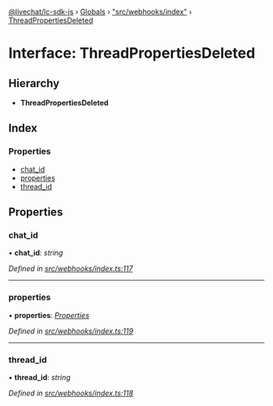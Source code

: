 [@livechat/lc-sdk-js](../README.md) › [Globals](../globals.md) › ["src/webhooks/index"](../modules/_src_webhooks_index_.md) › [ThreadPropertiesDeleted](_src_webhooks_index_.threadpropertiesdeleted.md)

# Interface: ThreadPropertiesDeleted

## Hierarchy

* **ThreadPropertiesDeleted**

## Index

### Properties

* [chat_id](_src_webhooks_index_.threadpropertiesdeleted.md#chat_id)
* [properties](_src_webhooks_index_.threadpropertiesdeleted.md#properties)
* [thread_id](_src_webhooks_index_.threadpropertiesdeleted.md#thread_id)

## Properties

###  chat_id

• **chat_id**: *string*

*Defined in [src/webhooks/index.ts:117](https://github.com/livechat/lc-sdk-js/blob/228cb10/src/webhooks/index.ts#L117)*

___

###  properties

• **properties**: *[Properties](_src_objects_index_.properties.md)*

*Defined in [src/webhooks/index.ts:119](https://github.com/livechat/lc-sdk-js/blob/228cb10/src/webhooks/index.ts#L119)*

___

###  thread_id

• **thread_id**: *string*

*Defined in [src/webhooks/index.ts:118](https://github.com/livechat/lc-sdk-js/blob/228cb10/src/webhooks/index.ts#L118)*

